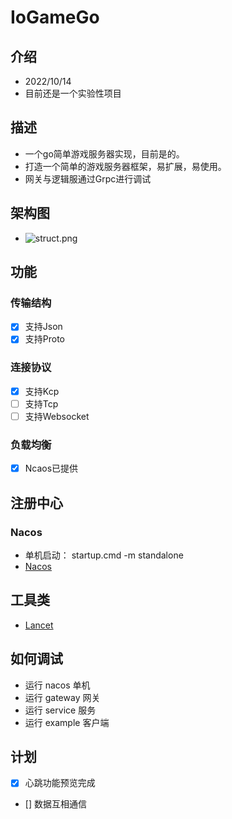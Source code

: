 # IoGameGo
## 介绍
- 2022/10/14
- 目前还是一个实验性项目

## 描述
- 一个go简单游戏服务器实现，目前是的。
- 打造一个简单的游戏服务器框架，易扩展，易使用。
- 网关与逻辑服通过Grpc进行调试

## 架构图
- ![struct.png](struct.png)

## 功能
### 传输结构
- [x] 支持Json
- [x] 支持Proto

### 连接协议
- [x] 支持Kcp
- [ ] 支持Tcp
- [ ] 支持Websocket

### 负载均衡
- [x] Ncaos已提供

## 注册中心  
### Nacos
- 单机启动： startup.cmd -m standalone
- [Nacos](https://nacos.io/zh-cn/docs/v2/quickstart/quick-start.html)

## 工具类
- [Lancet](https://github.com/duke-git/lancet/blob/main/README_zh-CN.md)

## 如何调试
- 运行 nacos 单机
- 运行 gateway 网关
- 运行 service 服务
- 运行 example 客户端

## 计划
- [x] 心跳功能预览完成
- [] 数据互相通信